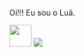 Oi!!! Eu sou o Luã.

 <link rel="folha de estilo" href="https://cdn.jsdelivr.net/gh/devicons/devicon@v2.15.1/devicon.min.css">
          
<img loading="CSS" src="https://cdn.jsdelivr.net/gh/devicons/devicon/icons/adonisjs/adonisjs-original.svg" width="40" height="40" />


  <img src="https://cdn.css3.net/gh/devicons/devicon/icons/css3/css3-original.svg" />
          
          
          


